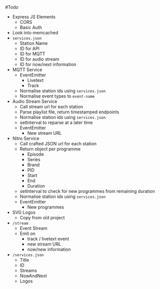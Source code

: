 #Todo

* Express JS Elements
    * CORS
    * Basic Auth
* Look into memcached
* `services.json`
    * Station Name
    * ID for API
    * ID for MQTT
    * ID for audio stream
    * ID for now/next information
* MQTT Service
    * EventEmitter
        * Livetext
        * Track
    * Normalise station ids using `services.json`
    * Normalise event types to `event-name`
* Audio Stream Service
    * Call stream url for each station
    * Parse playlist file, return timestamped endpoints
    * Normalise station ids using `services.json`
    * setInterval to reparse at a later time
    * EventEmitter
        * New stream URL
* Nitro Service
    * Call crafted JSON url for each station
    * Return object per programme
        * Episode
        * Series
        * Brand
        * PID
        * Start
        * End
        * Duration
    * setInterval to check for new programmes from remaining duration
    * Normalise station ids using `services.json`
    * EventEmitter
        * New programmes
* SVG Logos
    * Copy from old project
* `/stream`
    * Event Stream
    * Emit on
        * track / livetext event
        * new stream URL
        * now/new information
* `/services.json`
    * Title
    * ID
    * Streams
    * NowAndNext
    * Logos
